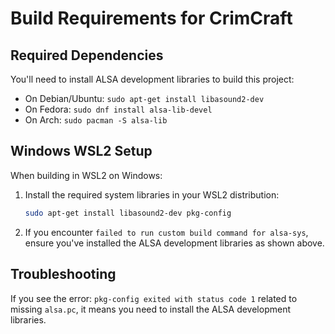 # Build Requirements for CrimCraft

## Required Dependencies

You'll need to install ALSA development libraries to build this project:

- On Debian/Ubuntu: `sudo apt-get install libasound2-dev`
- On Fedora: `sudo dnf install alsa-lib-devel`
- On Arch: `sudo pacman -S alsa-lib`

## Windows WSL2 Setup

When building in WSL2 on Windows:

1. Install the required system libraries in your WSL2 distribution:
   ```bash
   sudo apt-get install libasound2-dev pkg-config
   ```

2. If you encounter `failed to run custom build command for alsa-sys`, ensure you've installed the ALSA development libraries as shown above.

## Troubleshooting

If you see the error: `pkg-config exited with status code 1` related to missing `alsa.pc`, it means you need to install the ALSA development libraries.
